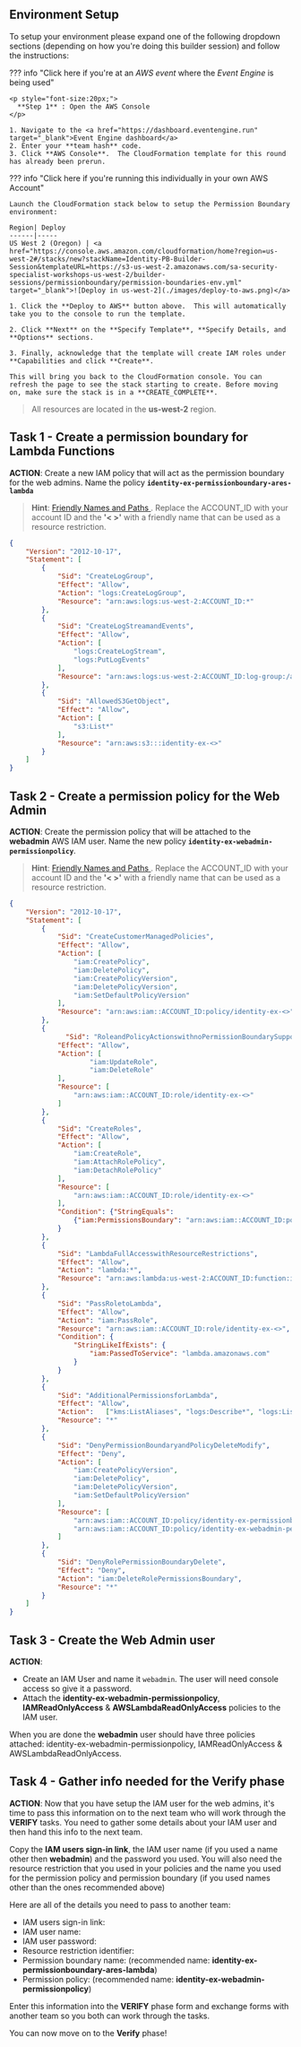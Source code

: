 ## Environment Setup

To setup your environment please expand one of the following dropdown sections (depending on how you're doing this builder session) and follow the instructions: 

??? info  "Click here if you're at an *AWS event* where the *Event Engine* is being used" 

    <p style="font-size:20px;">
      **Step 1** : Open the AWS Console
    </p>
	
	1. Navigate to the <a href="https://dashboard.eventengine.run" target="_blank">Event Engine dashboard</a>
	2. Enter your **team hash** code. 
	3. Click **AWS Console**.  The CloudFormation template for this round has already been prerun.

??? info "Click here if you're running this individually in your own AWS Account"

    Launch the CloudFormation stack below to setup the Permission Boundary environment:

    Region| Deploy
    ------|-----
    US West 2 (Oregon) | <a href="https://console.aws.amazon.com/cloudformation/home?region=us-west-2#/stacks/new?stackName=Identity-PB-Builder-Session&templateURL=https://s3-us-west-2.amazonaws.com/sa-security-specialist-workshops-us-west-2/builder-sessions/permissionboundary/permission-boundaries-env.yml" target="_blank">![Deploy in us-west-2](./images/deploy-to-aws.png)</a>

    1. Click the **Deploy to AWS** button above.  This will automatically take you to the console to run the template.  

    2. Click **Next** on the **Specify Template**, **Specify Details, and **Options** sections.

    3. Finally, acknowledge that the template will create IAM roles under **Capabilities and click **Create**.

    This will bring you back to the CloudFormation console. You can refresh the page to see the stack starting to create. Before moving on, make sure the stack is in a **CREATE_COMPLETE**.
    

> All resources are located in the **us-west-2** region.

## Task 1 - Create a permission boundary for Lambda Functions

**ACTION**: Create a new IAM policy that will act as the permission boundary for the web admins. Name the policy **`identity-ex-permissionboundary-ares-lambda`**

>  **Hint**: <a href="https://docs.aws.amazon.com/IAM/latest/UserGuide/reference_identifiers.html" target="_blank">Friendly Names and Paths
</a>. Replace the ACCOUNT_ID with your account ID and the **'< >'** with a friendly name that can be used as a resource restriction.  

``` json
{
    "Version": "2012-10-17",
    "Statement": [
        {
            "Sid": "CreateLogGroup",
            "Effect": "Allow",
            "Action": "logs:CreateLogGroup",
            "Resource": "arn:aws:logs:us-west-2:ACCOUNT_ID:*"
        },
        {
            "Sid": "CreateLogStreamandEvents",
            "Effect": "Allow",
            "Action": [
                "logs:CreateLogStream",
                "logs:PutLogEvents"
            ],
            "Resource": "arn:aws:logs:us-west-2:ACCOUNT_ID:log-group:/aws/lambda/identity-ex-<>:*"
        },
        {
            "Sid": "AllowedS3GetObject",
            "Effect": "Allow",
            "Action": [
                "s3:List*"
            ],
            "Resource": "arn:aws:s3:::identity-ex-<>"
        }
    ]
}
```

## Task 2 - Create a permission policy for the Web Admin

**ACTION**: Create the permission policy that will be attached to the **webadmin** AWS IAM user. Name the new policy **`identity-ex-webadmin-permissionpolicy`**. 

>  **Hint**: <a href="https://docs.aws.amazon.com/IAM/latest/UserGuide/reference_identifiers.html" target="_blank">Friendly Names and Paths
</a>. Replace the ACCOUNT_ID with your account ID and the **'< >'** with a friendly name that can be used as a resource restriction. 

``` json
{
    "Version": "2012-10-17",
    "Statement": [
        {
            "Sid": "CreateCustomerManagedPolicies",
            "Effect": "Allow",
            "Action": [
                "iam:CreatePolicy",
                "iam:DeletePolicy",
                "iam:CreatePolicyVersion",
                "iam:DeletePolicyVersion",
                "iam:SetDefaultPolicyVersion"
            ],
            "Resource": "arn:aws:iam::ACCOUNT_ID:policy/identity-ex-<>"
        },
        {
              "Sid": "RoleandPolicyActionswithnoPermissionBoundarySupport",
            "Effect": "Allow",
            "Action": [
                    "iam:UpdateRole",
                    "iam:DeleteRole"
            ],
            "Resource": [
                "arn:aws:iam::ACCOUNT_ID:role/identity-ex-<>"
            ]
        },
        {
            "Sid": "CreateRoles",
            "Effect": "Allow",
            "Action": [
                "iam:CreateRole",
                "iam:AttachRolePolicy",
                "iam:DetachRolePolicy"
            ],
            "Resource": [
                "arn:aws:iam::ACCOUNT_ID:role/identity-ex-<>"
            ],
            "Condition": {"StringEquals": 
                {"iam:PermissionsBoundary": "arn:aws:iam::ACCOUNT_ID:policy/identity-ex-permissionboundary-ares-lambda"}
            }
        },
        {
            "Sid": "LambdaFullAccesswithResourceRestrictions",
            "Effect": "Allow",
            "Action": "lambda:*",
            "Resource": "arn:aws:lambda:us-west-2:ACCOUNT_ID:function:identity-ex-<>"
        },
        {
            "Sid": "PassRoletoLambda",
            "Effect": "Allow",
            "Action": "iam:PassRole",
            "Resource": "arn:aws:iam::ACCOUNT_ID:role/identity-ex-<>",
            "Condition": {
                "StringLikeIfExists": {
                    "iam:PassedToService": "lambda.amazonaws.com"
                }
            }
        },
        {
            "Sid": "AdditionalPermissionsforLambda",
            "Effect": "Allow",
            "Action":   ["kms:ListAliases", "logs:Describe*", "logs:ListTagsLogGroup", "logs:FilterLogEvents", "logs:GetLogEvents"],
            "Resource": "*"
        },
        {
            "Sid": "DenyPermissionBoundaryandPolicyDeleteModify",
            "Effect": "Deny",
            "Action": [
                "iam:CreatePolicyVersion",
                "iam:DeletePolicy",
                "iam:DeletePolicyVersion",
                "iam:SetDefaultPolicyVersion"
            ],
            "Resource": [
                "arn:aws:iam::ACCOUNT_ID:policy/identity-ex-permissionboundary-ares-lambda",
                "arn:aws:iam::ACCOUNT_ID:policy/identity-ex-webadmin-permissionpolicy"
            ]
        },
        {
            "Sid": "DenyRolePermissionBoundaryDelete",
            "Effect": "Deny",
            "Action": "iam:DeleteRolePermissionsBoundary",
            "Resource": "*"
        }
    ]
}
```

## Task 3 - Create the Web Admin user

**ACTION**:

* Create an IAM User and name it `webadmin`. The user will need console access so give it a password.
* Attach the **identity-ex-webadmin-permissionpolicy**, **IAMReadOnlyAccess** & **AWSLambdaReadOnlyAccess** policies to the IAM user.

When you are done the **webadmin** user should have three policies attached: identity-ex-webadmin-permissionpolicy, IAMReadOnlyAccess & AWSLambdaReadOnlyAccess.

## Task 4 - Gather info needed for the Verify phase

**ACTION**: Now that you have setup the IAM user for the web admins, it's time to pass this information on to the next team who will work through the **VERIFY** tasks. You need to gather some details about your IAM user and then hand this info to the next team.

Copy the **IAM users sign-in link**, the IAM user name (if you used a name other then **webadmin**) and the password you used. You will also need the resource restriction that you used in your policies and the name you used for the permission policy and permission boundary (if you used names other than the ones recommended above)

Here are all of the details you need to pass to another team:

* IAM users sign-in link:   
* IAM user name:    
* IAM user password:    
* Resource restriction identifier:  
* Permission boundary name: (recommended name: **identity-ex-permissionboundary-ares-lambda**)
* Permission policy: (recommended name: **identity-ex-webadmin-permissionpolicy**)

Enter this information into the **VERIFY** phase form and exchange forms with another team so you both can work through the tasks.

You can now move on to the **Verify** phase!

